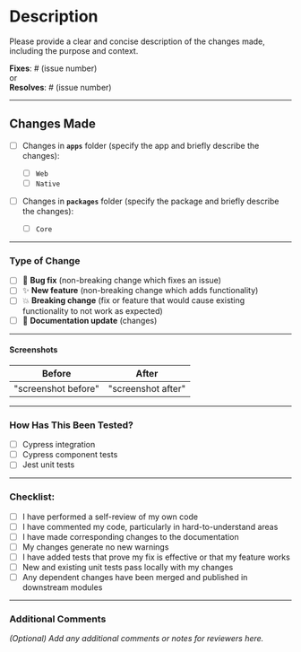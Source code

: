 <!--

name: "Monorepo Contribution" about: "Template for contributions in a monorepo
with apps and packages folders" title: "[Feature/Bug] - Title" labels:
["contribution"] assignees: "" # Leave blank if no specific assignee

---

-->

# Description

Please provide a clear and concise description of the changes made, including
the purpose and context.

**Fixes**: # (issue number)  
or  
**Resolves**: # (issue number)

---

## Changes Made

- [ ] Changes in **`apps`** folder (specify the app and briefly describe the
      changes):

  - [ ] `Web`
  - [ ] `Native`

- [ ] Changes in **`packages`** folder (specify the package and briefly describe
      the changes):
  - [ ] `Core`

---

### Type of Change

- [ ] 🐛 **Bug fix** (non-breaking change which fixes an issue)
- [ ] ✨ **New feature** (non-breaking change which adds functionality)
- [ ] 💥 **Breaking change** (fix or feature that would cause existing
      functionality to not work as expected)
- [ ] 📝 **Documentation update** (changes)

---

#### Screenshots

|       Before        |       After        |
| :-----------------: | :----------------: |
| "screenshot before" | "screenshot after" |

---

### How Has This Been Tested?

- [ ] Cypress integration
- [ ] Cypress component tests
- [ ] Jest unit tests

---

### Checklist:

- [ ] I have performed a self-review of my own code
- [ ] I have commented my code, particularly in hard-to-understand areas
- [ ] I have made corresponding changes to the documentation
- [ ] My changes generate no new warnings
- [ ] I have added tests that prove my fix is effective or that my feature works
- [ ] New and existing unit tests pass locally with my changes
- [ ] Any dependent changes have been merged and published in downstream modules

---

### Additional Comments

_(Optional) Add any additional comments or notes for reviewers here._
